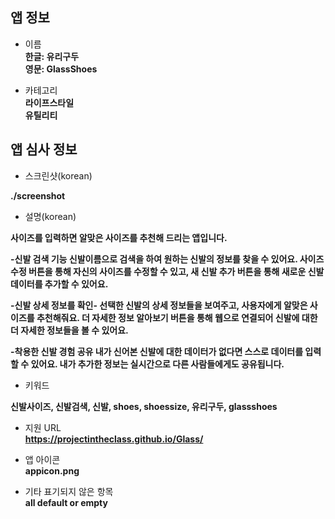 ## 앱 정보

- 이름  
**한글: 유리구두**  
**영문: GlassShoes**

- 카테고리  
**라이프스타일**  
**유틸리티**  

## 앱 심사 정보

- 스크린샷(korean)

**./screenshot**  

- 설명(korean)

**사이즈를 입력하면 알맞은 사이즈를 추천해 드리는 앱입니다.**

**-신발 검색 기능
신발이름으로 검색을 하여 원하는 신발의 정보를 찾을 수 있어요.
사이즈 수정 버튼을 통해 자신의 사이즈를 수정할 수 있고,
새 신발 추가 버튼을 통해 새로운 신발 데이터를 추가할 수 있어요.**

**-신발 상세 정보를 확인-
선택한 신발의 상세 정보들을 보여주고, 사용자에게 알맞은 사이즈를 추천해줘요.
더 자세한 정보 알아보기 버튼을 통해 웹으로 연결되어 신발에 대한
더 자세한 정보들을 볼 수 있어요.**

**-착용한 신발 경험 공유
내가 신어본 신발에 대한 데이터가 없다면 스스로 데이터를 입력할 수 있어요.
내가 추가한 정보는 실시간으로 다른 사람들에게도 공유됩니다.**


- 키워드 

**신발사이즈, 신발검색, 신발, shoes, shoessize, 유리구두, glassshoes**

- 지원 URL  
**https://projectintheclass.github.io/Glass/**


- 앱 아이콘  
**appicon.png**  

- 기타 표기되지 않은 항목  
**all default or empty**
